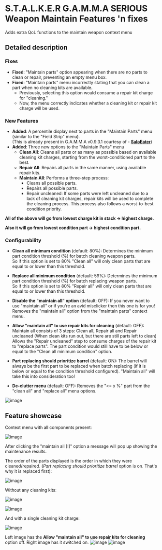 # S.T.A.L.K.E.R G.A.M.M.A SERIOUS Weapon Maintain Features 'n fixes
Adds extra QoL functions to the maintain weapon context menu

## Detailed description
### Fixes
- **Fixed**: "Maintain parts" option appearing when there are no parts to clean or repair, preventing an empty menu box.
- **Fixed**: "Maintain parts" menu incorrectly stating that you can clean a part when no cleaning kits are available.
  - Previously, selecting this option would consume a repair kit charge for "cleaning."
  - Now, the menu correctly indicates whether a cleaning kit or repair kit charge will be used.

 ### New Features
- **Added**: A percentile display next to parts in the "Maintain Parts" menu (similar to the "Field Strip" menu). <br> (This is already present in G.A.M.M.A v0.9.3.1 courtesy of - [**SaloEater**](https://github.com/SaloEater))
- **Added**: Three new options to the "Maintain Parts" menu
  - **Clean All**: Cleans all parts or as many as possible based on available cleaning kit charges, starting from the worst-conditioned part to the best.
  - **Repair All**: Repairs all parts in the same manner, using available repair kits.
  - **Maintain All**: Performs a three-step process:
    - Cleans all possible parts.
    - Repairs all possible parts.
    - Repair uncleaned: If some parts were left uncleaned due to a lack of cleaning kit charges, repair kits will be used to complete the cleaning process.
    This process also follows a worst-to-best condition priority.

**All of the above will go from lowest charge kit in stack -> highest charge.**

**Also it will go from lowest condition part -> highest condition part.**
 ### Configurability
- **Clean all minimum condition** (default: 80%): Determines the minimum part condition threshold (%) for batch cleaning weapon parts. <br> So if this option is set to 80% "Clean all" will only clean parts that are equal to or lower than this threshold.
  
- **Replace all minimum condition** (default: 59%): Determines the minimum part condition threshold (%) for batch replacing weapon parts. <br> So if this option is set to 80% "Repair all" will only clean parts that are equal to or lower than this threshold.
  
- **Disable the "maintain all" option** (default: OFF): If you never want to use "maintain all" or if you're an avid misclicker then this one is for you! Removes the "maintain all" option from the "maintain parts" context menu.
  
- **Allow "maintain all" to use repair kits for cleaning** (default: OFF): Maintain all consists of 3 steps: Clean all, Repair all and Repair uncleaned (When clean kits run out, but there are still parts left to clean)
        Allows the "Repair uncleaned" step to consume charges of the repair kit to "replace parts".
        The part condition would still have to be below or equal to the "Clean all minimum condition" option.

- **Part replacing should prioritize barrel** (default: ON): The barrel will always be the first part to be replaced when batch replacing (if it is below or equal to the condition threshold configured).
        "Maintain all" will take this into consideration too!

- **De-clutter menu** (default: OFF): Removes the "&lt;= x %" part from the "clean all" and "replace all" menu options.
  
![image](https://github.com/user-attachments/assets/cc7e70ef-0106-417d-b60c-9dca100ae4ab)
 ## Feature showcase
 Context menu with all components present:
 
 ![image](https://github.com/user-attachments/assets/5a46c2b1-d90f-4e6e-96cc-ef90398e1435)

 After clicking the "maintain all [!]" option a message will pop up showing the maintenance results.
 
 The order of the parts displayed is the order in which they were cleaned/repaired.
 (*Part replacing should prioritize barrel* option is on. That's why it is replaced first):
 
 ![image](https://github.com/user-attachments/assets/1921f771-345f-439e-a335-20d1c6969852)

 Without any cleaning kits:

 ![image](https://github.com/user-attachments/assets/5ebd33cf-32ff-4005-a771-7949c417a866)

 ![image](https://github.com/user-attachments/assets/eac0a2c2-f90d-4c22-93d8-e47dfa5df0b4)

 And with a single cleaning kit charge:

 ![image](https://github.com/user-attachments/assets/ea91ebbe-735a-4bc4-b28e-c0ff3d99e524)

 Left image has the **Allow "maintain all" to use repair kits for cleaning** option off. Right image has it switched on.
 ![image](https://github.com/user-attachments/assets/a30e380c-6a8a-4cdb-b95a-9708dcddea5d)
 ![image](https://github.com/user-attachments/assets/d8305e7e-2797-42b9-af6c-10237423a31a)
